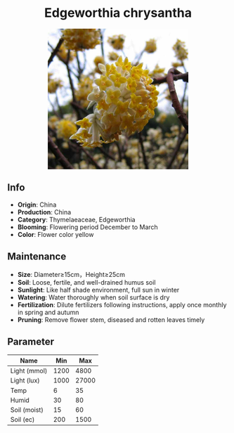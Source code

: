 <h1 align='center'>Edgeworthia chrysantha</h1>
<p align="center">
    <img 
        align='center'
        width='320'
        src="../images/edgeworthia chrysantha.png" 
        alt='Edgeworthia chrysantha' />
</p>

## Info

 - **Origin**: China
 - **Production**: China
 - **Category**: Thymelaeaceae, Edgeworthia
 - **Blooming**: Flowering period December to March
 - **Color**: Flower color yellow

## Maintenance

 - **Size**: Diameter≥15cm，Height≥25cm
 - **Soil**: Loose, fertile, and well-drained humus soil
 - **Sunlight**: Like half shade environment, full sun in winter
 - **Watering**: Water thoroughly when soil surface is dry
 - **Fertilization**: Dilute fertilizers following instructions, apply once monthly in spring and autumn
 - **Pruning**: Remove flower stem, diseased and rotten leaves timely

## Parameter

| Name         | Min  | Max   |
|--------------|------|-------|
| Light (mmol) | 1200 | 4800  |
| Light (lux)  | 1000 | 27000 |
| Temp         | 6    | 35    |
| Humid        | 30   | 80    |
| Soil (moist) | 15   | 60    |
| Soil (ec)    | 200  | 1500  |